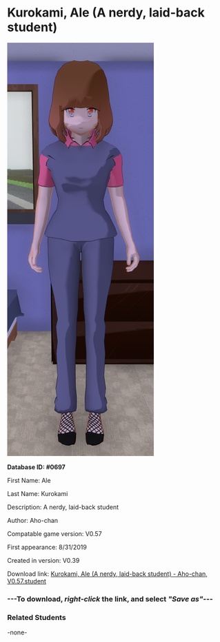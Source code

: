 # Kurokami, Ale (A nerdy, laid-back student)

<img src="../../Files/Images/Kurokami, Ale (A nerdy, laid-back student).png" title="Kurokami, Ale (A nerdy, laid-back student) - Aho-chan, V0.57">

**Database ID: #0697**

First Name: Ale

Last Name: Kurokami

Description: A nerdy, laid-back student

Author: Aho-chan

Compatable game version: V0.57

First appearance: 8/31/2019

Created in version: V0.39

Download link: <a href="https://raw.githubusercontent.com/Arbiter1223/Daigaku-Gurashi-Custom-Students/master/Files/Student%20Files/Kurokami%2C%20Ale%20(A%20nerdy%2C%20laid-back%20student)%20-%20Aho-chan%2C%20V0.57.student">Kurokami, Ale (A nerdy, laid-back student) - Aho-chan, V0.57.student</a>

### ---**To download, _right-click_ the link, and select _"Save as"_**---

### Related Students

-none-
